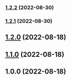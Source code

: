 ### [1.2.2](https://github.com/le17i/eslint-config/compare/v1.2.1...v1.2.2) (2022-08-30)

### [1.2.1](https://github.com/le17i/eslint-config/compare/v1.2.0...v1.2.1) (2022-08-30)

## [1.2.0](https://github.com/le17i/eslint-config/compare/v1.1.0...v1.2.0) (2022-08-18)

## [1.1.0](https://github.com/le17i/eslint-config/compare/v1.0.0...v1.1.0) (2022-08-18)

## 1.0.0 (2022-08-18)
